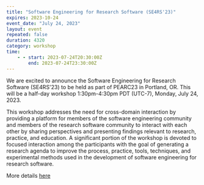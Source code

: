 ```yaml
---
title: "Software Engineering for Research Software (SE4RS'23)"
expires: 2023-10-24
event_date: "July 24, 2023"
layout: event
repeated: false
duration: 4320
category: workshop
time:
    - - start: 2023-07-24T20:30:00Z
        end: 2023-07-24T23:30:00Z
---
```


We are excited to announce the Software Engineering for Research Software (SE4RS'23) to be held as part of PEARC23 in Portland, OR. This will be a half-day workshop 1:30pm-4:30pm PDT (UTC-7), Monday, July 24, 2023.

This workshop addresses the need for cross-domain interaction by providing a platform for members of the software engineering community and members of the research software community to interact with each other by sharing perspectives and presenting findings relevant to research, practice, and education. A significant portion of the workshop is devoted to focused interaction among the participants with the goal of generating a research agenda to improve the process, practice, tools, techniques, and experimental methods used in the development of software engineering for research software.

More details [here](https://se4science.org/workshops/se4rs23/index.htm)
